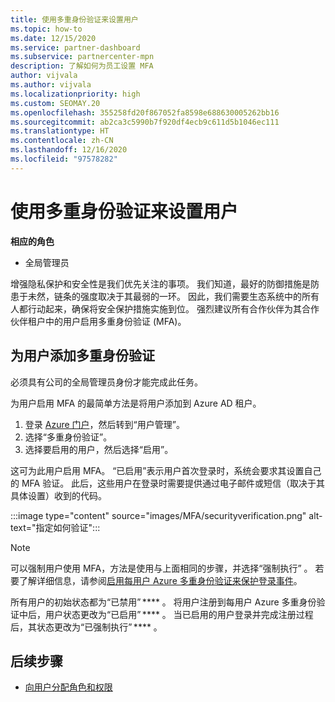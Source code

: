 ```yaml
---
title: 使用多重身份验证来设置用户
ms.topic: how-to
ms.date: 12/15/2020
ms.service: partner-dashboard
ms.subservice: partnercenter-mpn
description: 了解如何为员工设置 MFA
author: vijvala
ms.author: vijvala
ms.localizationpriority: high
ms.custom: SEOMAY.20
ms.openlocfilehash: 355258fd20f867052fa8598e688630005262bb16
ms.sourcegitcommit: ab2ca3c5990b7f920df4ecb9c611d5b1046ec111
ms.translationtype: HT
ms.contentlocale: zh-CN
ms.lasthandoff: 12/16/2020
ms.locfileid: "97578282"
---
```

# <a name="set-up-your-users-with-multi-factor-authentication"></a>使用多重身份验证来设置用户

**相应的角色**

- 全局管理员

增强隐私保护和安全性是我们优先关注的事项。 我们知道，最好的防御措施是防患于未然，链条的强度取决于其最弱的一环。 因此，我们需要生态系统中的所有人都行动起来，确保将安全保护措施实施到位。 强烈建议所有合作伙伴为其合作伙伴租户中的用户启用多重身份验证 (MFA)。 

## <a name="add-multi-factor-authentication-for-your-users"></a>为用户添加多重身份验证

必须具有公司的全局管理员身份才能完成此任务。

为用户启用 MFA 的最简单方法是将用户添加到 Azure AD 租户。

1. 登录 [Azure 门户](https://portal.azure.com)，然后转到“用户管理”。
1. 选择“多重身份验证”。
1. 选择要启用的用户，然后选择“启用”。

这可为此用户启用 MFA。 “已启用”表示用户首次登录时，系统会要求其设置自己的 MFA 验证。 此后，这些用户在登录时需要提供通过电子邮件或短信（取决于其具体设置）收到的代码。  

:::image type="content" source="images/MFA/securityverification.png" alt-text="指定如何验证":::

>[!NOTE]
>可以强制用户使用 MFA，方法是使用与上面相同的步骤，并选择“强制执行” 。 若要了解详细信息，请参阅[启用每用户 Azure 多重身份验证来保护登录事件](https://docs.microsoft.com/azure/active-directory/authentication/howto-mfa-userstates)。 

所有用户的初始状态都为“已禁用” **** 。 将用户注册到每用户 Azure 多重身份验证中后，用户状态更改为“已启用” **** 。 当已启用的用户登录并完成注册过程后，其状态更改为“已强制执行” **** 。 

## <a name="next-steps"></a>后续步骤

- [向用户分配角色和权限](permissions-overview.md)

